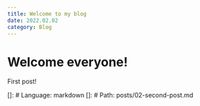 ```yaml
---
title: Welcome to my blog
date: 2022.02.02
category: Blog
---
```


# Welcome everyone!

First post!

[]: # Language: markdown
[]: # Path: posts/02-second-post.md
